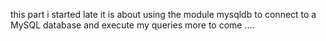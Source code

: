 this part i started late
it is about using the module mysqldb to connect to a MySQL database and execute my queries
more to come ....
